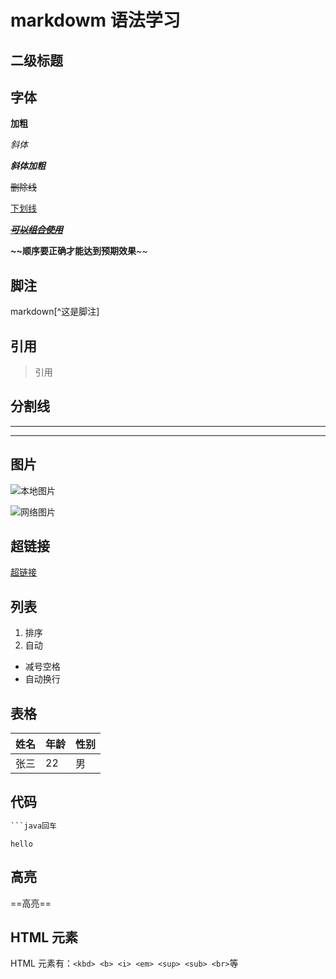 # markdowm 语法学习

## 二级标题





## 字体

**加粗**

*斜体*

***斜体加粗***

~~删除线~~

<u>下划线</u>

~~***<u>可以组合使用</u>***~~

**~~顺序要正确才能达到预期效果**~~



## 脚注

markdown[^这是脚注]



## 引用

> 引用




## 分割线

---

***



## 图片

![本地图片](C:\Users\Administrator\Desktop\4916562-1335ca75b3bb40fd.png)

![网络图片](https://img2018.cnblogs.com/blog/758949/201905/758949-20190514233922928-800993165.jpg)

## 超链接

[超链接](www.baidu.com)



## 列表

1. 排序
2. 自动

- 减号空格
- 自动换行



## 表格

姓名|年龄|性别
---|---|---
张三|22|男



## 代码

```java
​```java回车
```

`hello`

## 高亮

==高亮==

##  HTML 元素

 HTML 元素有：`<kbd> <b> <i> <em> <sup> <sub> <br>`等